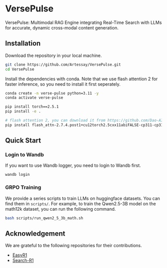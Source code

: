 # VersePulse

VersePulse: Multimodal RAG Engine integrating Real-Time Search with LLMs for accurate, dynamic cross-modal content generation.

## Installation

Download the repository in your local machine.

```bash
git clone https://github.com/Artessay/VersePulse.git
cd VersePulse
```

Install the dependencies with conda. Note that we use flash attention 2 for faster inference, so you need to install it first seperately.

```bash
conda create -n verse-pulse python=3.11 -y
conda activate verse-pulse

pip install torch==2.5.1
pip install -e .

# flash attention 2, you can download it from https://github.com/Dao-AILab/flash-attention/releases
pip install flash_attn-2.7.4.post1+cu12torch2.5cxx11abiFALSE-cp311-cp311-linux_x86_64.whl
```

## Quick Start

### Login to Wandb

If you want to use Wandb logger, you need to login to Wandb first.

```bash
wandb login
```

### GRPO Training

We provide a series scripts to train LLMs on huggingface datasets. You can find them in `scripts/`.
For example, to train the Qwen2.5-3B model on the math12k dataset, you can run the following command.

```bash
bash scripts/run_qwen2_5_3b_math.sh
```

## Acknowledgement

We are grateful to the following repositories for their contributions.

- [EasyR1](https://github.com/hiyouga/EasyR1)
- [Search-R1](https://github.com/PeterGriffinJin/Search-R1)